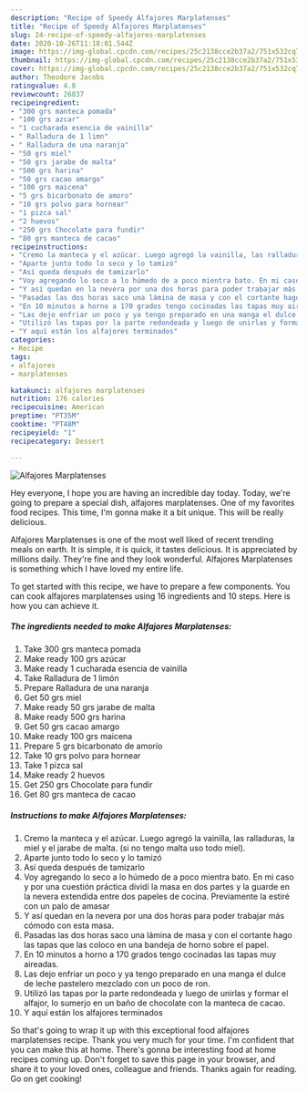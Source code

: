 ```yaml
---
description: "Recipe of Speedy Alfajores Marplatenses"
title: "Recipe of Speedy Alfajores Marplatenses"
slug: 24-recipe-of-speedy-alfajores-marplatenses
date: 2020-10-26T11:18:01.544Z
image: https://img-global.cpcdn.com/recipes/25c2138cce2b37a2/751x532cq70/alfajores-marplatenses-foto-principal.jpg
thumbnail: https://img-global.cpcdn.com/recipes/25c2138cce2b37a2/751x532cq70/alfajores-marplatenses-foto-principal.jpg
cover: https://img-global.cpcdn.com/recipes/25c2138cce2b37a2/751x532cq70/alfajores-marplatenses-foto-principal.jpg
author: Theodore Jacobs
ratingvalue: 4.8
reviewcount: 26837
recipeingredient:
- "300 grs manteca pomada"
- "100 grs azcar"
- "1 cucharada esencia de vainilla"
- " Ralladura de 1 limn"
- " Ralladura de una naranja"
- "50 grs miel"
- "50 grs jarabe de malta"
- "500 grs harina"
- "50 grs cacao amargo"
- "100 grs maicena"
- "5 grs bicarbonato de amoro"
- "10 grs polvo para hornear"
- "1 pizca sal"
- "2 huevos"
- "250 grs Chocolate para fundir"
- "80 grs manteca de cacao"
recipeinstructions:
- "Cremo la manteca y el azúcar. Luego agregó la vainilla, las ralladuras, la miel y el jarabe de malta. (si no tengo malta uso todo miel)."
- "Aparte junto todo lo seco y lo tamizó"
- "Así queda después de tamizarlo"
- "Voy agregando lo seco a lo húmedo de a poco mientra bato. En mi caso y por una cuestión práctica dividí la masa en dos partes y la guarde en la nevera extendida entre dos papeles de cocina. Previamente la estiré con un palo de amasar"
- "Y así quedan en la nevera por una dos horas para poder trabajar más cómodo con esta masa."
- "Pasadas las dos horas saco una lámina de masa y con el cortante hago las tapas que las coloco en una bandeja de horno sobre el papel."
- "En 10 minutos a horno a 170 grados tengo cocinadas las tapas muy aireadas."
- "Las dejo enfriar un poco y ya tengo preparado en una manga el dulce de leche pastelero mezclado con un poco de ron."
- "Utilizó las tapas por la parte redondeada y luego de unirlas y formar el alfajor, lo sumerjo en un baño de chocolate con la manteca de cacao."
- "Y aquí están los alfajores terminados"
categories:
- Recipe
tags:
- alfajores
- marplatenses

katakunci: alfajores marplatenses 
nutrition: 176 calories
recipecuisine: American
preptime: "PT35M"
cooktime: "PT48M"
recipeyield: "1"
recipecategory: Dessert

---
```



![Alfajores Marplatenses](https://img-global.cpcdn.com/recipes/25c2138cce2b37a2/751x532cq70/alfajores-marplatenses-foto-principal.jpg)

Hey everyone, I hope you are having an incredible day today. Today, we're going to prepare a special dish, alfajores marplatenses. One of my favorites food recipes. This time, I'm gonna make it a bit unique. This will be really delicious.



Alfajores Marplatenses is one of the most well liked of recent trending meals on earth. It is simple, it is quick, it tastes delicious. It is appreciated by millions daily. They're fine and they look wonderful. Alfajores Marplatenses is something which I have loved my entire life.


To get started with this recipe, we have to prepare a few components. You can cook alfajores marplatenses using 16 ingredients and 10 steps. Here is how you can achieve it.

<!--inarticleads1-->

##### The ingredients needed to make Alfajores Marplatenses:

1. Take 300 grs manteca pomada
1. Make ready 100 grs azúcar
1. Make ready 1 cucharada esencia de vainilla
1. Take  Ralladura de 1 limón
1. Prepare  Ralladura de una naranja
1. Get 50 grs miel
1. Make ready 50 grs jarabe de malta
1. Make ready 500 grs harina
1. Get 50 grs cacao amargo
1. Make ready 100 grs maicena
1. Prepare 5 grs bicarbonato de amorío
1. Take 10 grs polvo para hornear
1. Take 1 pizca sal
1. Make ready 2 huevos
1. Get 250 grs Chocolate para fundir
1. Get 80 grs manteca de cacao




<!--inarticleads2-->

##### Instructions to make Alfajores Marplatenses:

1. Cremo la manteca y el azúcar. Luego agregó la vainilla, las ralladuras, la miel y el jarabe de malta. (si no tengo malta uso todo miel).
1. Aparte junto todo lo seco y lo tamizó
1. Así queda después de tamizarlo
1. Voy agregando lo seco a lo húmedo de a poco mientra bato. En mi caso y por una cuestión práctica dividí la masa en dos partes y la guarde en la nevera extendida entre dos papeles de cocina. Previamente la estiré con un palo de amasar
1. Y así quedan en la nevera por una dos horas para poder trabajar más cómodo con esta masa.
1. Pasadas las dos horas saco una lámina de masa y con el cortante hago las tapas que las coloco en una bandeja de horno sobre el papel.
1. En 10 minutos a horno a 170 grados tengo cocinadas las tapas muy aireadas.
1. Las dejo enfriar un poco y ya tengo preparado en una manga el dulce de leche pastelero mezclado con un poco de ron.
1. Utilizó las tapas por la parte redondeada y luego de unirlas y formar el alfajor, lo sumerjo en un baño de chocolate con la manteca de cacao.
1. Y aquí están los alfajores terminados




So that's going to wrap it up with this exceptional food alfajores marplatenses recipe. Thank you very much for your time. I'm confident that you can make this at home. There's gonna be interesting food at home recipes coming up. Don't forget to save this page in your browser, and share it to your loved ones, colleague and friends. Thanks again for reading. Go on get cooking!
